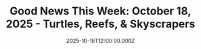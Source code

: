 ---
title: "Good News This Week: October 18, 2025 - Turtles, Reefs, & Skyscrapers"
date: 2025-10-18T12:00:00.000Z
category: Human Kindness
externalLink: "https://www.goodgoodgood.co/articles/good-news-this-week-october-18-2025"
image: ""
excerpt: "Your weekly roundup of the best good news worth celebrating...…"
---